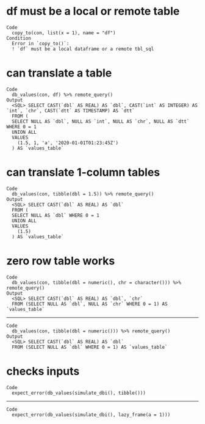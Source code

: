# df must be a local or remote table

    Code
      copy_to(con, list(x = 1), name = "df")
    Condition
      Error in `copy_to()`:
      ! `df` must be a local dataframe or a remote tbl_sql

# can translate a table

    Code
      db_values(con, df) %>% remote_query()
    Output
      <SQL> SELECT CAST(`dbl` AS REAL) AS `dbl`, CAST(`int` AS INTEGER) AS `int`, `chr`, CAST(`dtt` AS TIMESTAMP) AS `dtt`
      FROM (
      SELECT NULL AS `dbl`, NULL AS `int`, NULL AS `chr`, NULL AS `dtt` WHERE 0 = 1
      UNION ALL
      VALUES
        (1.5, 1, 'a', '2020-01-01T01:23:45Z')
      ) AS `values_table`

# can translate 1-column tables

    Code
      db_values(con, tibble(dbl = 1.5)) %>% remote_query()
    Output
      <SQL> SELECT CAST(`dbl` AS REAL) AS `dbl`
      FROM (
      SELECT NULL AS `dbl` WHERE 0 = 1
      UNION ALL
      VALUES
        (1.5)
      ) AS `values_table`

# zero row table works

    Code
      db_values(con, tibble(dbl = numeric(), chr = character())) %>% remote_query()
    Output
      <SQL> SELECT CAST(`dbl` AS REAL) AS `dbl`, `chr`
      FROM (SELECT NULL AS `dbl`, NULL AS `chr` WHERE 0 = 1) AS `values_table`

---

    Code
      db_values(con, tibble(dbl = numeric())) %>% remote_query()
    Output
      <SQL> SELECT CAST(`dbl` AS REAL) AS `dbl`
      FROM (SELECT NULL AS `dbl` WHERE 0 = 1) AS `values_table`

# checks inputs

    Code
      expect_error(db_values(simulate_dbi(), tibble()))

---

    Code
      expect_error(db_values(simulate_dbi(), lazy_frame(a = 1)))

